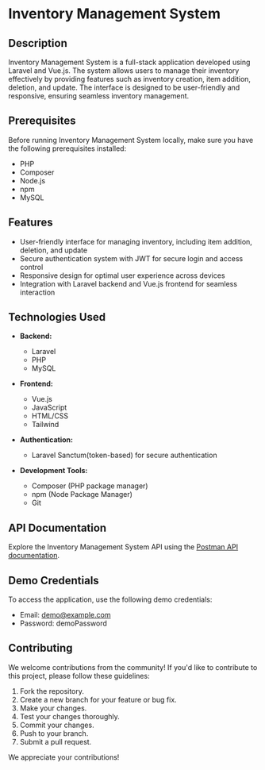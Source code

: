 # Inventory Management System

## Description

Inventory Management System is a full-stack application developed using Laravel and Vue.js. The system allows users to manage their inventory effectively by providing features such as inventory creation, item addition, deletion, and update. The interface is designed to be user-friendly and responsive, ensuring seamless inventory management.

## Prerequisites

Before running Inventory Management System locally, make sure you have the following prerequisites installed:

- PHP
- Composer
- Node.js
- npm
- MySQL

## Features

- User-friendly interface for managing inventory, including item addition, deletion, and update
- Secure authentication system with JWT for secure login and access control
- Responsive design for optimal user experience across devices
- Integration with Laravel backend and Vue.js frontend for seamless interaction

## Technologies Used

- **Backend:**

  - Laravel
  - PHP
  - MySQL
- **Frontend:**

  - Vue.js
  - JavaScript
  - HTML/CSS
  - Tailwind
- **Authentication:**

  - Laravel Sanctum(token-based) for secure authentication
- **Development Tools:**

  - Composer (PHP package manager)
  - npm (Node Package Manager)
  - Git

## API Documentation

Explore the Inventory Management System API using the [Postman API documentation](https://documenter.getpostman.com/view/23180955/2sA35MxdX4).

## Demo Credentials

To access the application, use the following demo credentials:

- Email: demo@example.com
- Password: demoPassword

## Contributing

We welcome contributions from the community! If you'd like to contribute to this project, please follow these guidelines:

1. Fork the repository.
2. Create a new branch for your feature or bug fix.
3. Make your changes.
4. Test your changes thoroughly.
5. Commit your changes.
6. Push to your branch.
7. Submit a pull request.

We appreciate your contributions!
